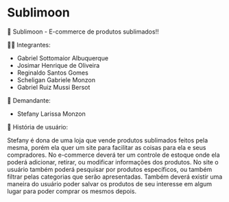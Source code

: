 # Sublimoon

🌙 Sublimoon - E-commerce de produtos sublimados!!

🧑‍💻 Integrantes:

- Gabriel Sottomaior Albuquerque
- Josimar Henrique de Oliveira
- Reginaldo Santos Gomes
- Scheligan Gabriele Monzon
- Gabriel Ruiz Mussi Bersot

🧠 Demandante: 

- Stefany Larissa Monzon

📖 História de usuário:

Stefany é dona de uma loja que vende produtos sublimados feitos pela mesma, porém ela quer um site para facilitar as coisas para ela e seus compradores. 
No e-commerce deverá ter um controle de estoque onde ela poderá adicionar, retirar, ou modificar informações dos produtos. 
No site o usuário também poderá pesquisar por produtos específicos, ou também filtrar pelas categorias que serão apresentadas.
Também deverá existir uma maneira do usuário poder salvar os produtos de seu interesse em algum lugar para poder comprar os mesmos depois.
